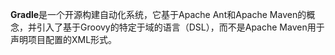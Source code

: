 **Gradle**是一个开源构建自动化系统，它基于Apache Ant和Apache Maven的概念，并引入了基于Groovy的特定于域的语言（DSL），而不是Apache Maven用于声明项目配置的XML形式。



